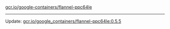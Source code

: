 [gcr.io/google-containers/flannel-ppc64le](https://hub.docker.com/r/cruse/flannel-ppc64le/tags/) 

----
Update: [gcr.io/google_containers/flannel-ppc64le:0.5.5](https://hub.docker.com/r/cruse/flannel-ppc64le/tags/)

